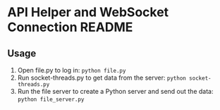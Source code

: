 <!DOCTYPE html>
<html>
<head>
 
</head>
<body>

<h1>API Helper and WebSocket Connection README</h1>

<h2>Usage</h2>

<ol>
  <li>Open file.py to log in: <code>python file.py</code></li>
  <li>Run socket-threads.py to get data from the server: <code>python socket-threads.py</code></li>
  <li>Run the file server to create a Python server and send out the data: <code>python file_server.py</code></li>
</ol>

</body>
</html>
